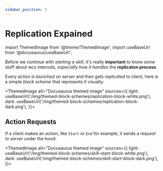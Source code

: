 ```yaml
---
sidebar_position: 3
---
```


# Replication Expained

import ThemedImage from '@theme/ThemedImage';
import useBaseUrl from '@docusaurus/useBaseUrl';

Before we continue with *starting a skill*, it's really **important** to know some stuff 
about *wcs internals*, *especially how it handles* the **replicaton process**.

Every action *is launched on server* and then gets *replicated* to client, here is a simple *block scheme* that
represents it visually:

<ThemedImage
  alt="Docusaurus themed image"
  sources={{
    light: useBaseUrl('/img/themed-block-schemes/replication-block-white.png'),
    dark: useBaseUrl('/img/themed-block-schemes/replication-block-dark.png'),
  }}>
</ThemedImage>

## Action Requests

If a client makes an *action*, like `Start` or `End` for example, it sends a *request to server* under the hood:

<ThemedImage
  alt="Docusaurus themed image"
  sources={{
    light: useBaseUrl('/img/themed-block-schemes/skill-start-block-white.png'),
    dark: useBaseUrl('/img/themed-block-schemes/skill-start-block-dark.png'),
  }}>
</ThemedImage>